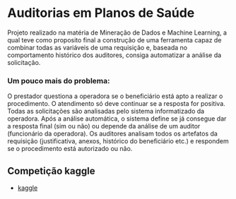 
# Auditorias em Planos de Saúde
Projeto realizado na matéria de Mineração de Dados e Machine Learning, a qual teve como proposito final a construção de uma 
ferramenta capaz de combinar todas as variáveis de uma requisição e, baseada no comportamento histórico dos auditores, consiga automatizar a análise da solicitação.
### Um pouco mais do problema:

O prestador questiona a operadora se o beneficiário está apto a realizar o procedimento. O atendimento só deve continuar se a resposta for positiva.
Todas as solicitações são analisadas pelo sistema informatizado da operadora. Após a análise automática, o sistema define se já consegue dar a resposta final (sim ou não) ou depende da análise de um auditor (funcionário da operadora).
Os auditores analisam todos os artefatos da requisição (justificativa, anexos, histórico do beneficiário etc.) e respondem se o procedimento está autorizado ou não.
## Competição kaggle

 - [kaggle](https://www.kaggle.com/competitions/auditoria-bia-ufg)

